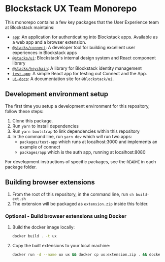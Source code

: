 # Blockstack UX Team Monorepo

This monorepo contains a few key packages that the User Experience team at Blockstack maintains:

- [`app`](./packages/app): An application for authenticating into Blockstack apps. Available as a web app and a browser extension.
- [`@stacks/connect`](./packages/connect): A developer tool for building excellent user experiences in Blockstack apps
- [`@stacks/ui`](./packages/ui): Blockstack's internal design system and React component library
- [`@stacks/keychain`](./packages/keychain): A library for Blockstack identity management
- [`test-app`](./packages/test-app): A simple React app for testing out Connect and the App.
- [`ui-docs`](./packages/ui-docs): A documentation site for `@blockstack/ui`.

## Development environment setup

The first time you setup a development environment for this repository, follow these steps:

1. Clone this package.
2. Run `yarn` to install dependencies
3. Run `yarn bootstrap` to link dependencies within this repository
4. In the command line, run `yarn dev` which will run two apps:
    - `packages/test-app` which runs at localhost:3000 and implements an example of connect
    - `packages/app` which is the auth app, running at localhost:8080

For development instructions of specific packages, see the `README` in each package folder.

## Building browser extensions

1. From the root of this repository, in the command line, run `sh build-ext.sh`
2. The extension will be packaged as `extension.zip` inside this folder.

### Optional - Build browser extensions using Docker

1. Build the docker image locally:
    ```bash
    docker build . -t ux
    ```

1. Copy the built extensions to your local machine:
    ```bash
    docker run -d --name ux ux && docker cp ux:extension.zip . && docker rm -f ux
    ```
